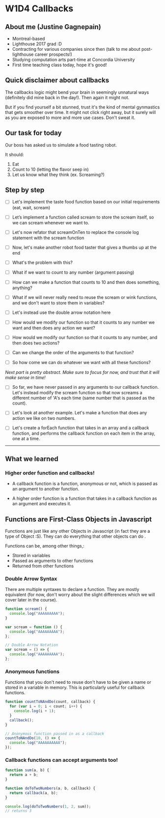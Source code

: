# W1D4 Callbacks

## About me (Justine Gagnepain)

- Montreal-based
- Lighthouse 2017 grad :D
- Contracting for various companies since then (talk to me about post-lighthouse career prospects!)
- Studying computation arts part-time at Concordia University
- First time teaching class today, hope it's good!

## Quick disclaimer about callbacks

The callbacks logic might bend your brain in seemingly unnatural ways (definitely did mine back in the day!). Then again it might not.

But if you find yourself a bit stunned, trust it's the kind of mental gynmastics that gets smoother over time. It might not click right away, but it surely will as you are exposed to more and more use cases. Don't sweat it.

## Our task for today

Our boss has asked us to simulate a food tasting robot.

It should:

1. Eat
2. Count to 10 (letting the flavor seep in)
3. Let us know what they think (ex. Screaming?)

## Step by step

- [ ] Let's implement the taste food function based on our initial requirements (eat, wait, scream)

- [ ] Let’s implement a function called scream to store the scream itself, so we can scream whenever we want to.

- [ ] Let's now refator that screamOnTen to replace the console log statement with the scream function

- [ ] Now, let's make another robot food taster that gives a thumbs up at the end

- [ ] What's the problem with this?

- [ ] What if we want to count to any number (argument passing)

- [ ] How can we make a function that counts to 10 and then does something, anything?

- [ ] What if we will never really need to reuse the scream or wink functions, and we don't want to store them in variables?

- [ ] Let's instead use the double arrow notation here

- [ ] How would we modify our function so that it counts to any number we want and then does any action we want?

- [ ] How would we modify our function so that it counts to any number, and then does two actions?

- [ ] Can we change the order of the arguments to that function?

- [ ] So how come we can do whatever we want with all these functions?

_Next part is pretty abstract. Make sure to focus for now, and trust that it will make sense in time!_

- [ ] So far, we have never passed in any arguments to our callback function. Let's instead modify the scream function so that now screams a different number of 'A's each time (same number that is passed as the count).

- [ ] Let's look at another example. Let's make a function that does any action we like on two numbers.

- [ ] Let's create a forEach function that takes in an array and a callback function, and performs the callback function on each item in the array, one at a time.

---

## What we learned

### Higher order function and callbacks!

- A callback function is a function, anonymous or not, which is passed as an argument to another function.

- A higher order function is a function that takes in a callback function as an argument and executes it.

## Functions are First-Class Objects in Javascript

Functions are just like any other Objects in Javascript (in fact they are a type of Object :S). They can do everything that other objects can do .

Functions can be, among other things,:

- Stored in variables
- Passed as arguments to other functions
- Returned from other functions

### Double Arrow Syntax

There are multiple syntaxes to declare a function. They are mostly equivalent (for now, don't worry about the slight differences which we will cover later in the course).

```js
function scream() {
  console.log("AAAAAAAAA");
}

var scream = function () {
  console.log("AAAAAAAAA");
};

// Double Arrow Notation
var scream = () => {
  console.log("AAAAAAAAA");
};
```

### Anonymous functions

Functions that you don't need to reuse don't have to be given a name or stored in a variable in memory.
This is particularly useful for callback functions.

```js
function countToNAndDo(count, callback) {
  for (var i = 0; i < count; i++) {
    console.log(i + 1);
  }
  callback();
}

// Anonymous function passed in as a callback
countToNAndDo(10, () => {
  console.log("AAAAAAAAAA");
});
```

### Callback functions can accept arguments too!

```js
function sum(a, b) {
  return a + b;
}

function doToTwoNumbers(a, b, callback) {
  return callback(a, b);
}

console.log(doToTwoNumbers(1, 2, sum));
// returns 3
```
